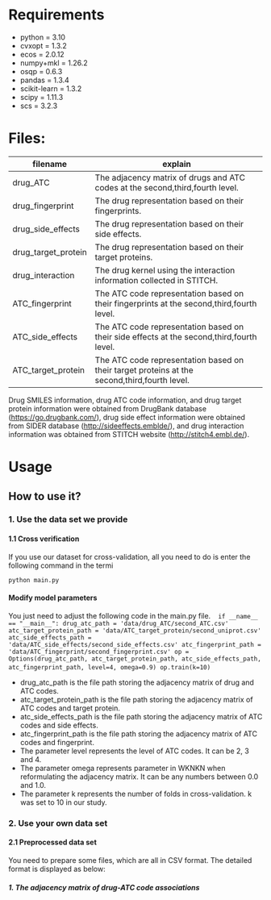 # Requirements
+ python = 3.10
+ cvxopt = 1.3.2
+ ecos = 2.0.12
+ numpy+mkl = 1.26.2
+ osqp = 0.6.3
+ pandas = 1.3.4
+ scikit-learn = 1.3.2
+ scipy = 1.11.3
+ scs = 3.2.3
# Files:
 filename | explain
 ------------------------- | -------------------------
 drug_ATC | The adjacency matrix of drugs and ATC codes at the second,third,fourth level.
 drug_fingerprint | The drug representation based on their fingerprints.
 drug_side_effects | The drug representation based on their side effects.
 drug_target_protein | The drug representation based on their target proteins.
 drug_interaction | The drug kernel using the interaction information collected in STITCH.
 ATC_fingerprint | The ATC code representation based on their fingerprints at the second,third,fourth level.
 ATC_side_effects | The ATC code representation based on their side effects at the second,third,fourth level.
 ATC_target_protein | The ATC code representation based on their target proteins at the second,third,fourth level.

Drug SMILES information, drug ATC code information, and drug target protein information were obtained from DrugBank database (https://go.drugbank.com/), drug side effect information were obtained from SIDER database (http://sideeffects.emblde/), and drug interaction information was obtained from STITCH website (http://stitch4.embl.de/).
# Usage
## How to use it?
### 1. Use the data set we provide
#### 1.1 Cross verification
If you use our dataset for cross-validation, all you need to do is enter the following command in the termi

    python main.py 
    
#### Modify model parameters
You just need to adjust the following code in the main.py file.
 ` ` `
    if __name__ == "__main__":
        drug_atc_path = 'data/drug_ATC/second_ATC.csv'
        atc_target_protein_path = 'data/ATC_target_protein/second_uniprot.csv'
        atc_side_effects_path = 'data/ATC_side_effects/second_side_effects.csv'
        atc_fingerprint_path = 'data/ATC_fingerprint/second_fingerprint.csv'
        op = Options(drug_atc_path, atc_target_protein_path, atc_side_effects_path, atc_fingerprint_path, level=4, omega=0.9)
        op.train(k=10)
` ` `    
        
+ drug_atc_path is the file path storing the adjacency matrix of drug and ATC codes.
+ atc_target_protein_path is the file path storing the adjacency matrix of ATC codes and target protein.
+ atc_side_effects_path is the file path storing the adjacency matrix of ATC codes and side effects.
+ atc_fingerprint_path is the file path storing the adjacency matrix of ATC codes and fingerprint.
+ The parameter level represents the level of ATC codes. It can be 2, 3 and 4.
+ The parameter omega represents parameter in WKNKN when reformulating the adjacency matrix. It can be any numbers between 0.0 and 1.0.
+ The parameter k represents the number of folds in cross-validation. k was set to 10 in our study.

### 2. Use your own data set
#### 2.1 Preprocessed data set
You need to prepare some files, which are all in CSV format. The detailed format is displayed as below:
##### 1. The adjacency matrix of drug-ATC code associations

